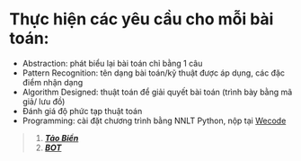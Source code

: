 # Thực hiện các yêu cầu cho mỗi bài toán:
  - Abstraction: phát biểu lại bài toán chỉ bằng 1 câu
  - Pattern Recognition: tên dạng bài toán/kỹ thuật được áp dụng, các đặc điểm nhận dạng
  - Algorithm Designed: thuật toán để giải quyết bài toán (trình bày bằng mã giả/ lưu đồ)
  - Đánh giá độ phức tạp thuật toán
  - Programming: cài đặt chương trình bằng NNLT Python, nộp tại [Wecode](https://khmt.uit.edu.vn/wecode/cs112.2021/assignment/2/3) 

>1. [__*Tảo Biển*__]()
>2. [__*BOT*__](https://github.com/HUNDRED3421/CS112.L21.KHCL/blob/main/Homework/Week_1/BOT.ipynb)
